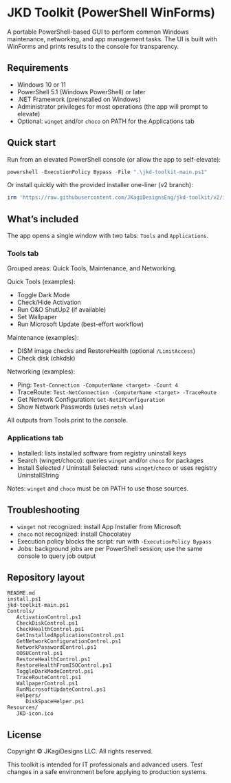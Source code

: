 # JKD Toolkit (PowerShell WinForms)

A portable PowerShell-based GUI to perform common Windows maintenance, networking, and app management tasks. The UI is built with WinForms and prints results to the console for transparency.

## Requirements

- Windows 10 or 11
- PowerShell 5.1 (Windows PowerShell) or later
- .NET Framework (preinstalled on Windows)
- Administrator privileges for most operations (the app will prompt to elevate)
- Optional: `winget` and/or `choco` on PATH for the Applications tab

## Quick start

Run from an elevated PowerShell console (or allow the app to self-elevate):

```powershell
powershell -ExecutionPolicy Bypass -File ".\jkd-toolkit-main.ps1"
```

Or install quickly with the provided installer one-liner (v2 branch):

```powershell
irm 'https://raw.githubusercontent.com/JKagiDesignsEng/jkd-toolkit/v2/install.ps1' | iex
```

## What’s included

The app opens a single window with two tabs: `Tools` and `Applications`.

### Tools tab

Grouped areas: Quick Tools, Maintenance, and Networking.

Quick Tools (examples):

- Toggle Dark Mode
- Check/Hide Activation
- Run O&O ShutUp2 (if available)
- Set Wallpaper
- Run Microsoft Update (best-effort workflow)

Maintenance (examples):

- DISM image checks and RestoreHealth (optional `/LimitAccess`)
- Check disk (chkdsk)

Networking (examples):

- Ping: `Test-Connection -ComputerName <target> -Count 4`
- TraceRoute: `Test-NetConnection -ComputerName <target> -TraceRoute`
- Get Network Configuration: `Get-NetIPConfiguration`
- Show Network Passwords (uses `netsh wlan`)

All outputs from Tools print to the console.

### Applications tab

- Installed: lists installed software from registry uninstall keys
- Search (winget/choco): queries `winget` and/or `choco` for packages
- Install Selected / Uninstall Selected: runs `winget`/`choco` or uses registry UninstallString

Notes: `winget` and `choco` must be on PATH to use those sources.

## Troubleshooting

- `winget` not recognized: install App Installer from Microsoft
- `choco` not recognized: install Chocolatey
- Execution policy blocks the script: run with `-ExecutionPolicy Bypass`
- Jobs: background jobs are per PowerShell session; use the same console to query job output

## Repository layout

```text
README.md
install.ps1
jkd-toolkit-main.ps1
Controls/
   ActivationControl.ps1
   CheckDiskControl.ps1
   CheckHealthControl.ps1
   GetInstalledApplicationsControl.ps1
   GetNetworkConfigurationControl.ps1
   NetworkPasswordControl.ps1
   OOSUControl.ps1
   RestoreHealthControl.ps1
   RestoreHealthFromISOControl.ps1
   ToggleDarkModeControl.ps1
   TraceRouteControl.ps1
   WallpaperControl.ps1
   RunMicrosoftUpdateControl.ps1
   Helpers/
      DiskSpaceHelper.ps1
Resources/
   JKD-icon.ico
```

## License

Copyright © JKagiDesigns LLC. All rights reserved.

This toolkit is intended for IT professionals and advanced users. Test changes in a safe environment before applying to production systems.
